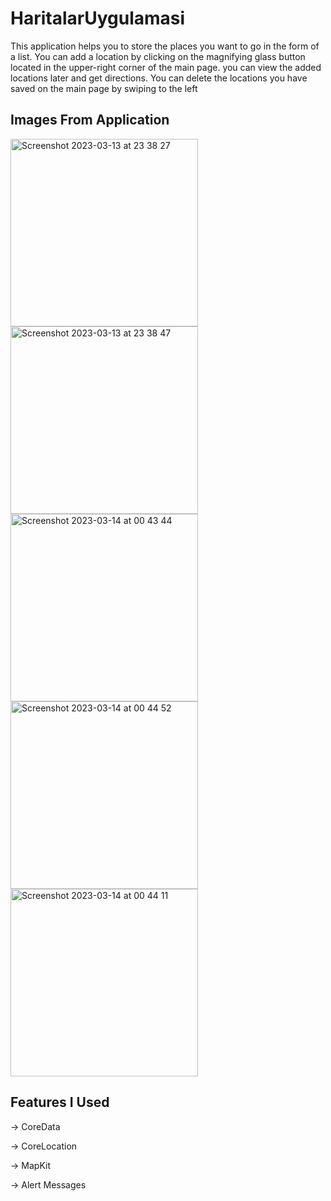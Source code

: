# HaritalarUygulamasi
This application helps you to store the places you want to go in the form of a list. You can add a location by clicking on the magnifying glass button located in the upper-right corner of the main page. you can view the added locations later and get directions. You can delete the locations you have saved on the main page by swiping to the left
## Images From Application 

<img width="300" alt="Screenshot 2023-03-13 at 23 38 27" src="https://user-images.githubusercontent.com/96244256/224839345-aaceb4f8-77f8-4223-9799-5dd725867bc9.png">    <img width="300" alt="Screenshot 2023-03-13 at 23 38 47" src="https://user-images.githubusercontent.com/96244256/224839359-1fee9f79-f01e-4469-964e-17ee27ead443.png">
<img width="300" alt="Screenshot 2023-03-14 at 00 43 44" src="https://user-images.githubusercontent.com/96244256/224839382-a2ccfecb-51a9-433b-9be0-da2b62a8d073.png">    <img width="300" alt="Screenshot 2023-03-14 at 00 44 52" src="https://user-images.githubusercontent.com/96244256/224839409-35d090a1-a016-4d74-b788-7550b7f52d9f.png">
<img width="300" alt="Screenshot 2023-03-14 at 00 44 11" src="https://user-images.githubusercontent.com/96244256/224839450-d197a5b0-f7a3-400e-9f19-9585a50b67d4.png">


## Features I Used

-> CoreData

-> CoreLocation

-> MapKit

-> Alert Messages
